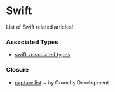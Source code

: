 # Swift
List of Swift related articles!

### Associated Types
- [swift: associated types](http://www.russbishop.net/swift-associated-types)

### Closure
- [capture list](http://alisoftware.github.io/swift/closures/2016/07/25/closure-capture-1/) ~ by Crunchy Development
